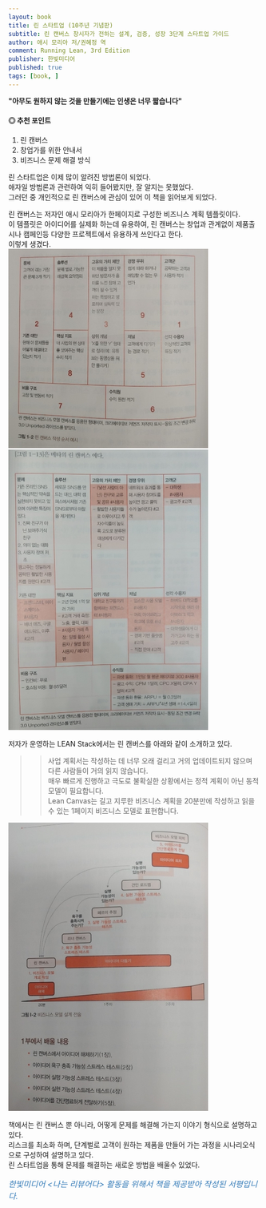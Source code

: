 ```yaml
---
layout: book
title: 린 스타트업 (10주년 기념판)
subtitle: 린 캔버스 창시자가 전하는 설계, 검증, 성장 3단계 스타트업 가이드
author: 애시 모리아 저/권혜정 역 
comment: Running Lean, 3rd Edition
publisher: 한빛미디어
published: true
tags: [book, ]
---
```


**"아무도 원하지 않는 것을 만들기에는 인생은 너무 짧습니다"**

#### ◎ 추천 포인트
1. 린 캔버스
2. 창업가를 위한 안내서
3. 비즈니스 문제 해결 방식

<p></p>

린 스타트업은 이제 많이 알려진 방법론이 되었다.  
애자일 방법론과 관련하여 익히 들어봤지만, 잘 알지는 못했었다.  
그러던 중 개인적으로 린 캔버스에 관심이 있어 이 책을 읽어보게 되었다.  

린 캔버스는 저자인 애시 모리아가 한페이지로 구성한 비즈니스 계획 템플릿이다.  
이 템플릿은 아이디어를 실제화 하는데 유용하여, 린 캔버스는 창업과 관계없이 제품출시나 캠페인등 다양한 프로젝트에서 유용하게 쓰인다고 한다.  
이렇게 생겼다.  
![](../../img/2023-07-23-린%20스타트업/1.jpg)  
![](../../img/2023-07-23-린%20스타트업/2.jpg)  


저자가 운영하는 LEAN Stack에서는 린 캔버스를 아래와 같이 소개하고 있다.  
>> 사업 계획서는 작성하는 데 너무 오래 걸리고 거의 업데이트되지 않으며 다른 사람들이 거의 읽지 않습니다.  
>> 매우 빠르게 진행하고 극도로 불확실한 상황에서는 정적 계획이 아닌 동적 모델이 필요합니다.  
>> Lean Canvas는 길고 지루한 비즈니스 계획을 20분만에 작성하고 읽을 수 있는 1페이지 비즈니스 모델로 표현합니다.

![](../../img/2023-07-23-린%20스타트업/3.jpg)  

책에서는 린 캔버스 뿐 아니라, 어떻게 문제를 해결해 가는지 이야기 형식으로 설명하고 있다.  
리스크를 최소화 하며, 단계벌로 고객이 원하는 제품을 만들어 가는 과정을 시나리오식으로 구성하여 설명하고 있다.   
린 스타트업을 통해 문제를 해결하는 새로운 방법을 배울수 있었다.  


<p></p>
<p style="color: #337ab7;font-size: medium;"><em>한빛미디어 &lt;나는 리뷰어다&gt; 활동을 위해서 책을 제공받아 작성된 서평입니다.</em></p>
<p></p>
